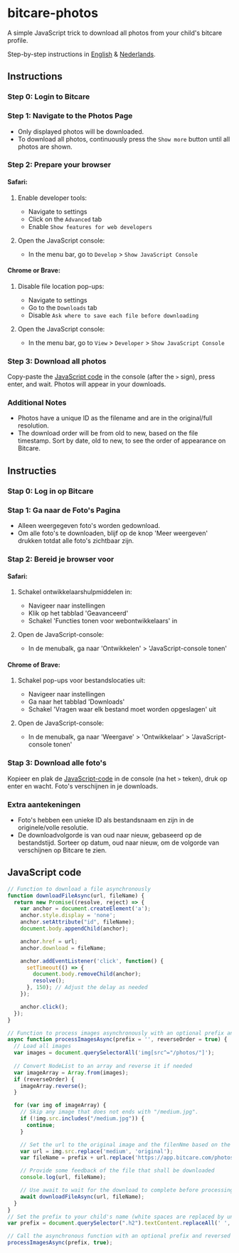 # bitcare-photos
A simple JavaScript trick to download all photos from your child's bitcare profile.

Step-by-step instructions in [English](#instructions) & [Nederlands](#instructies).

## Instructions

### Step 0: Login to Bitcare

### Step 1: Navigate to the Photos Page

- Only displayed photos will be downloaded.
- To download all photos, continuously press the `Show more` button until all photos are shown.

### Step 2: Prepare your browser

#### Safari:
1. Enable developer tools:
   - Navigate to settings
   - Click on the `Advanced` tab
   - Enable `Show features for web developers`

2. Open the JavaScript console:
   - In the menu bar, go to `Develop` > `Show JavaScript Console`

#### Chrome or Brave:
1. Disable file location pop-ups:
   - Navigate to settings
   - Go to the `Downloads` tab
   - Disable `Ask where to save each file before downloading`

2. Open the JavaScript console:
   - In the menu bar, go to `View` > `Developer` > `Show JavaScript Console`

### Step 3: Download all photos

Copy-paste the [JavaScript code](#javascript-code) in the console (after the `>` sign), press enter, and wait. 
Photos will appear in your downloads.

### Additional Notes

- Photos have a unique ID as the filename and are in the original/full resolution.
- The download order will be from old to new, based on the file timestamp.
  Sort by date, old to new, to see the order of appearance on Bitcare.

## Instructies

### Stap 0: Log in op Bitcare

### Stap 1: Ga naar de Foto's Pagina

- Alleen weergegeven foto's worden gedownload.
- Om alle foto's te downloaden, blijf op de knop 'Meer weergeven' drukken totdat alle foto's zichtbaar zijn.

### Stap 2: Bereid je browser voor

#### Safari:
1. Schakel ontwikkelaarshulpmiddelen in:
   - Navigeer naar instellingen
   - Klik op het tabblad 'Geavanceerd'
   - Schakel 'Functies tonen voor webontwikkelaars' in

2. Open de JavaScript-console:
   - In de menubalk, ga naar 'Ontwikkelen' > 'JavaScript-console tonen'

#### Chrome of Brave:
1. Schakel pop-ups voor bestandslocaties uit:
   - Navigeer naar instellingen
   - Ga naar het tabblad 'Downloads'
   - Schakel 'Vragen waar elk bestand moet worden opgeslagen' uit

2. Open de JavaScript-console:
   - In de menubalk, ga naar 'Weergave' > 'Ontwikkelaar' > 'JavaScript-console tonen'

### Stap 3: Download alle foto's

Kopieer en plak de [JavaScript-code](#javascript-code) in de console (na het `>` teken), druk op enter en wacht. 
Foto's verschijnen in je downloads.

### Extra aantekeningen

- Foto's hebben een unieke ID als bestandsnaam en zijn in de originele/volle resolutie.
- De downloadvolgorde is van oud naar nieuw, gebaseerd op de bestandstijd.
  Sorteer op datum, oud naar nieuw, om de volgorde van verschijnen op Bitcare te zien.

## JavaScript code
```javascript
// Function to download a file asynchronously
function downloadFileAsync(url, fileName) {
  return new Promise((resolve, reject) => {
    var anchor = document.createElement('a');
    anchor.style.display = 'none';
    anchor.setAttribute("id", fileName);
    document.body.appendChild(anchor);

    anchor.href = url;
    anchor.download = fileName;

    anchor.addEventListener('click', function() {
      setTimeout(() => {
        document.body.removeChild(anchor);
        resolve();
      }, 150); // Adjust the delay as needed
    });

    anchor.click();
  });
}

// Function to process images asynchronously with an optional prefix and reversed order
async function processImagesAsync(prefix = '', reverseOrder = true) {
  // Load all images
  var images = document.querySelectorAll('img[src^="/photos/"]');
  
  // Convert NodeList to an array and reverse it if needed
  var imageArray = Array.from(images);
  if (reverseOrder) {
    imageArray.reverse();
  }

  for (var img of imageArray) {
    // Skip any image that does not ends with "/medium.jpg".
    if (!img.src.includes("/medium.jpg")) {
      continue;
    }

    // Set the url to the original image and the filenNme based on the numeric part of the url
    var url = img.src.replace('medium', 'original');
    var fileName = prefix + url.replace('https://app.bitcare.com/photos/', '').replace('/original', '');

    // Provide some feedback of the file that shall be downloaded
    console.log(url, fileName);

    // Use await to wait for the download to complete before processing the next image
    await downloadFileAsync(url, fileName);
  }
}
// Set the prefix to your child's name (white spaces are replaced by underscores).
var prefix = document.querySelector(".h2").textContent.replaceAll(' ', '_') + '_';

// Call the asynchronous function with an optional prefix and reversed order
processImagesAsync(prefix, true);
```
